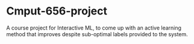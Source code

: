 # Cmput-656-project
A course project for Interactive ML, to come up with an active learning method that improves despite sub-optimal labels provided to the system.
